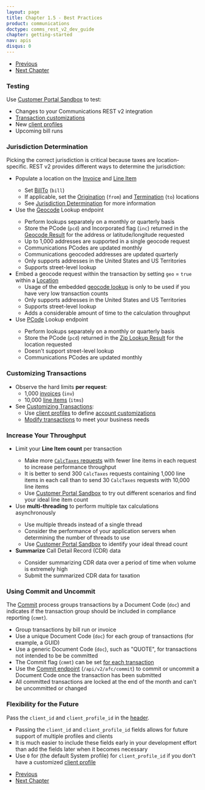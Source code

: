 ```yaml
---
layout: page
title: Chapter 1.5 - Best Practices
product: communications
doctype: comms_rest_v2_dev_guide
chapter: getting-started
nav: apis
disqus: 0
---
```


<ul class="pager">
  <li class="previous"><a href="/communications/dev-guide_rest_v2/getting-started/demo-app/"><i class="glyphicon glyphicon-chevron-left"></i>Previous</a></li>
  <li class="next"><a href="/communications/dev-guide_rest_v2/calculate-taxes/">Next Chapter<i class="glyphicon glyphicon-chevron-right"></i></a></li>
</ul>


<h3>Testing</h3>
Use <a class="dev-guide-link" href="https://communicationsua.avalara.net">Customer Portal Sandbox</a> to test:
<ul class="dev-guide-list">
    <li>Changes to your Communications REST v2 integration</li>
    <li><a class="dev-guide-link" href="/communications/dev-guide_rest_v2/customizing-transactions/transaction-use-cases">Transaction customizations</a></li>
    <li>New <a class="dev-guide-link" href="/communications/dev-guide_rest_v2/customizing-transactions/client-profiles">client profiles</a></li>
    <li>Upcoming bill runs</li>
</ul>

<h3>Jurisdiction Determination</h3>
Picking the correct jurisdiction is critical because taxes are location-specific.  REST v2 provides different ways to determine the jurisdiction:
<ul class="dev-guide-list">
    <li>Populate a location on the <a class="dev-guide-link" href="/communications/dev-guide_rest_v2/reference/invoice">Invoice</a> and <a class="dev-guide-link" href="/communications/dev-guide_rest_v2/reference/line-item">Line Item</a></li>
        <ul class="dev-guide-list">
            <li>Set <a class="dev-guide-link" href="/communications/dev-guide_rest_v2/reference/location">BillTo</a> (<code>bill</code>)</li>
            <li>If applicable, set the <a class="dev-guide-link" href="/communications/dev-guide_rest_v2/reference/location">Origination</a> (<code>from</code>) and <a class="dev-guide-link" href="/communications/dev-guide_rest_v2/reference/location">Termination</a> (<code>to</code>) locations</li>
            <li>See <a class="dev-guide-link" href="/communications/dev-guide_rest_v2/customizing-transactions/sample-transactions/jurisdiction-determination/">Jurisdiction Determination</a> for more information</li>
        </ul>
    <li>Use the <a class="dev-guide-link" href="/communications/dev-guide_rest_v2/getting-started/environments-endpoints#jur_determine/">Geocode</a> Lookup endpoint</li>
        <ul class="dev-guide-list">
            <li>Perform lookups separately on a monthly or quarterly basis</li>
            <li>Store the PCode (<code>pcd</code>) and Incorporated flag (<code>inc</code>) returned in the <a class="dev-guide-link" href="/communications/dev-guide_rest_v2/reference/geocode-result/">Geocode Result</a> for the address or latitude/longitude requested</li>
            <li>Up to 1,000 addresses are supported in a single geocode request</li>
            <li>Communications PCodes are updated monthly</li>
            <li>Communications geocoded addresses are updated quarterly</li>
            <li>Only supports addresses in the United States and US Territories</li>
            <li>Supports street-level lookup</li>
        </ul>
    <li>Embed a geocode request within the transaction by setting <code>geo</code> = <code>true</code> within a <a class="dev-guide-link" href="/communications/dev-guide_rest_v2/reference/location">Location </a>
        <ul class="dev-guide-list">
            <li>Usage of the embedded <a class="dev-guide-link" href="/communications/dev-guide_rest_v2/customizing-transactions/sample-transactions/jurisdiction-determination/">geocode lookup</a> is only to be used if you have very low transaction counts</li>
            <li>Only supports addresses in the United States and US Territories</li>
            <li>Supports street-level lookup</li>
            <li>Adds a considerable amount of time to the calculation throughput</li>
        </ul>
    </li>
    <li>Use <a class="dev-guide-link" href="/communications/dev-guide_rest_v2/getting-started/environments-endpoints#jur_determine/">PCode</a> Lookup endpoint</li>
        <ul class="dev-guide-list">
            <li>Perform lookups separately on a monthly or quarterly basis</li>
            <li>Store the PCode (<code>pcd</code>) returned in the <a class="dev-guide-link" href="/communications/dev-guide_rest_v2/reference/zip-lookup-result/">Zip Lookup Result</a> for the location requested</li>
            <li>Doesn't support street-level lookup</li>
            <li>Communications PCodes are updated monthly</li>
        </ul>
</ul>

<h3>Customizing Transactions</h3>
<ul class="dev-guide-list">
    <li>Observe the hard limits <b>per request</b>:
    <ul class="dev-guide-list">
        <li>1,000 <a class="dev-guide-link" href="/communications/dev-guide_rest_v2/reference/invoice/">invoices</a> (<code>inv</code>)</li>
        <li>10,000 <a class="dev-guide-link" href="/communications/dev-guide_rest_v2/reference/line-item/">line items</a> (<code>itms</code>)</li>
    </ul>
    </li>
    <li>See <a class="dev-guide-link" href="/communications/dev-guide_rest_v2/customizing-transactions/">Customizing Transactions</a>:
    <ul class="dev-guide-list">
        <li>Use <a class="dev-guide-link" href="/communications/dev-guide_rest_v2/customizing-transactions/client-profiles">client profiles</a> to define <a class="dev-guide-link" href="/communications/dev-guide_rest_v2/customizing-transactions/account-customizations/">account customizations</a></li>
        <li><a class="dev-guide-link" href="/communications/dev-guide_rest_v2/customizing-transactions/transaction-use-cases">Modify transactions</a> to meet your business needs</li>
    </ul>
    </li>
</ul>
<h3>Increase Your Throughput</h3>
<ul class="dev-guide-list">
    <li>Limit your <b>Line Item count</b> per transaction</li>
        <ul class="dev-guide-list">
            <li>Make more <a class="dev-guide-link" href="/communications/dev-guide_rest_v2/calculate-taxes/"><code>CalcTaxes</code> requests</a> with fewer line items in each request to increase performance throughput</li>
            <li>It is better to send 300 <code>CalcTaxes</code> requests containing 1,000 line items in each call than to send 30 <code>CalcTaxes</code> requests with 10,000 line items</li>
            <li>Use <a class="dev-guide-link" href="https://communicationsua.avalara.net">Customer Portal Sandbox</a> to try out different scenarios and find your ideal line item count</li>
        </ul>
    <li>Use <b>multi-threading</b> to perform multiple tax calculations asynchronously</li> 
        <ul class="dev-guide-list">
            <li>Use multiple threads instead of a single thread</li>
            <li>Consider the performance of your application servers when determining the number of threads to use</li>
            <li>Use <a class="dev-guide-link" href="https://communicationsua.avalara.net">Customer Portal Sandbox</a> to identify your ideal thread count</li>
        </ul>
    <li><b>Summarize</b> Call Detail Record (CDR) data</li>
        <ul class="dev-guide-list">
            <li>Consider summarizing CDR data over a period of time when volume is extremely high</li>
            <li>Submit the summarized CDR data for taxation</li>
        </ul>
</ul>

<h3>Using Commit and Uncommit</h3>
The <a class="dev-guide-link" href="/communications/dev-guide_rest_v2/commit-uncommit/">Commit</a> process groups transactions by a Document Code (<code>doc</code>) and indicates if the transaction group should be included in compliance reporting (<code>cmmt</code>).
<ul class="dev-guide-list">
    <li>Group transactions by bill run or invoice</li>
    <li>Use a unique Document Code (<code>doc</code>) for each group of transactions (for example, a GUID)</li> 
    <li>Use a generic Document Code (<code>doc</code>), such as "QUOTE", for transactions not intended to be be committed</li>
    <li>The Commit flag (<code>cmmt</code>) can be set <a class="dev-guide-link" href="/communications/dev-guide_rest_v2/customizing-transactions/sample-transactions/commit">for each transaction</a></li>
    <li>Use the <a class="dev-guide-link" href="/communications/dev-guide_rest_v2/commit-uncommit/commit-request">Commit endpoint</a> (<code>/api/v2/afc/commit</code>) to commit or uncommit a Document Code once the transaction has been submitted</li>
    <li>All committed transactions are locked at the end of the month and can't be uncommitted or changed</li>
</ul>

<h3 id="flexibility">Flexibility for the Future</h3>
Pass the <code>client_id</code> and <code>client_profile_id</code> in the <a class="dev-guide-link" href="/communications/dev-guide_rest_v2/calculate-taxes/">header</a>.
<ul class="dev-guide-list">
    <li>Passing the <code>client_id</code> and <code>client_profile_id</code> fields allows for future support of multiple profiles and clients</li>
    <li>It is much easier to include these fields early in your development effort than add the fields later when it becomes necessary</li>
    <li>Use <code>0</code> for (the default System profile) for <code>client_profile_id</code> if you don't have a customized <a class="dev-guide-link" href="/communications/dev-guide_rest_v2/customizing-transactions/client-profiles/">client profile</a></li>
</ul>


<ul class="pager">
  <li class="previous"><a href="/communications/dev-guide_rest_v2/getting-started/demo-app/"><i class="glyphicon glyphicon-chevron-left"></i>Previous</a></li>
  <li class="next"><a href="/communications/dev-guide_rest_v2/calculate-taxes/">Next Chapter<i class="glyphicon glyphicon-chevron-right"></i></a></li>
</ul>
